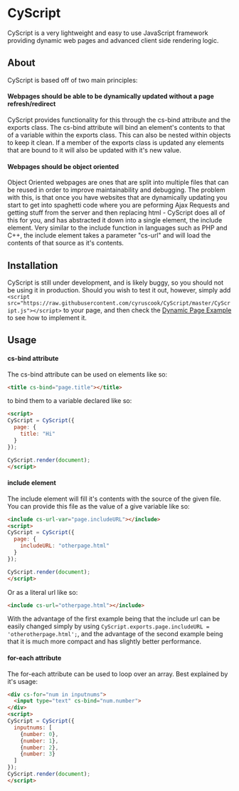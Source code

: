 # CyScript
CyScript is a very lightweight and easy to use JavaScript framework providing dynamic web pages and advanced client side rendering logic.

## About
CyScript is based off of two main principles:

#### Webpages should be able to be dynamically updated without a page refresh/redirect
CyScript provides functionality for this through the cs-bind attribute and the exports class. The cs-bind attribute will bind an element's contents to that of a variable within the exports class. This can also be nested within objects to keep it clean. If a member of the exports class is updated any elements that are bound to it will also be updated with it's new value.

#### Webpages should be object oriented
Object Oriented webpages are ones that are split into multiple files that can be reused in order to improve maintainability and debugging. The problem with this, is that once you have websites that are dynamically updating you start to get into spaghetti code where you are peforming Ajax Requests and getting stuff from the server and then replacing html - CyScript does all of this for you, and has abstracted it down into a single element, the include element. Very similar to the include function in languages such as PHP and C++, the include element takes a parameter "cs-url" and will load the contents of that source as it's contents.

## Installation
CyScript is still under development, and is likely buggy, so you should not be using it in production. Should you wish to test it out, however, simply add `<script src="https://raw.githubusercontent.com/cyruscook/CyScript/master/CyScript.js"></script>` to your page, and then check the [Dynamic Page Example](https://github.com/cyruscook/CyScript/tree/master/dynamicpage) to see how to implement it.

## Usage

#### cs-bind attribute
The cs-bind attribute can be used on elements like so:
```HTML
<title cs-bind="page.title"></title>
```
to bind them to a variable declared like so:
```HTML
<script>
CyScript = CyScript({
  page: {
    title: "Hi"
  }
});

CyScript.render(document);
</script>
```

#### include element
The include element will fill it's contents with the source of the given file. You can provide this file as the value of a give variable like so:
```HTML
<include cs-url-var="page.includeURL"></include>
<script>
CyScript = CyScript({
  page: {
    includeURL: "otherpage.html"
  }
});

CyScript.render(document);
</script>
```
Or as a literal url like so:
```HTML
<include cs-url="otherpage.html"></include>
```
With the advantage of the first example being that the include url can be easily changed simply by using `CyScript.exports.page.includeURL = 'otherotherpage.html';`, and the advantage of the second example being that it is much more compact and has slightly better performance.

#### for-each attribute
The for-each attribute can be used to loop over an array. Best explained by it's usage:
```HTML
<div cs-for="num in inputnums">
  <input type="text" cs-bind="num.number">
</div>
<script>
CyScript = CyScript({
  inputnums: [
    {number: 0},
    {number: 1},
    {number: 2},
    {number: 3}
  ]
});
CyScript.render(document);
</script>
```
